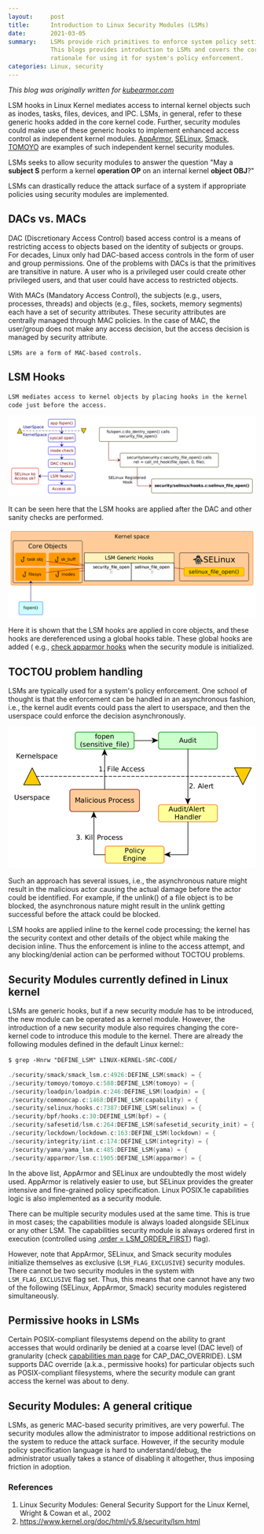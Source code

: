 ```yaml
---
layout:     post
title:      Introduction to Linux Security Modules (LSMs)
date:       2021-03-05
summary:    LSMs provide rich primitives to enforce system policy settings.
            This blogs provides introduction to LSMs and covers the core
            rationale for using it for system's policy enforcement.
categories: Linux, security
---
```


_This blog was originally written for [kubearmor.com](https://www.kubearmor.com)_

LSM hooks in Linux Kernel mediates access to internal kernel objects such as
inodes, tasks, files, devices, and IPC. LSMs, in general, refer to these generic
hooks added in the core kernel code. Further, security modules could make use
of these generic hooks to implement enhanced access control as independent
kernel modules. [AppArmor][AA], [SELinux][SEL], [Smack][SMACK], [TOMOYO][TOM]
are examples of such independent kernel security modules.

LSMs seeks to allow security modules to answer the question "May a **subject S**
perform a kernel **operation OP** on an internal kernel **object OBJ**?"

LSMs can drastically reduce the attack surface of a system if appropriate
policies using security modules are implemented.

## DACs vs. MACs

DAC (Discretionary Access Control) based access control is a means of
restricting access to objects based on the identity of subjects or groups. For
decades, Linux only had DAC-based access controls in the form of user and group
permissions. One of the problems with DACs is that the primitives are
transitive in nature. A user who is a privileged user could create other
privileged users, and that user could have access to restricted objects.

With MACs (Mandatory Access Control), the subjects (e.g., users, processes,
threads) and objects (e.g., files, sockets, memory segments) each have a set of
security attributes. These security attributes are centrally managed through
MAC policies. In the case of MAC, the user/group does not make any access decision,
but the access decision is managed by security attribute.

`LSMs are a form of MAC-based controls.`

## LSM Hooks

`LSM mediates access to kernel objects by placing hooks in the kernel code just
before the access.`

![Alt Test](/images/lsms/lsmhook.png)

It can be seen here that the LSM hooks are applied after the DAC and other sanity checks are performed.

![Alt Test](/images/lsms/LSM-SElinux.png)

Here it is shown that the LSM hooks are applied in core objects, and these hooks
are dereferenced using a global hooks table. These global hooks are added (
e.g., [check apparmor
hooks](https://github.com/torvalds/linux/blob/7d6beb71da3cc033649d641e1e608713b8220290/security/apparmor/lsm.c#L1181)
when the security module is initialized.

## TOCTOU problem handling

LSMs are typically used for a system's policy enforcement. One school of thought
is that the enforcement can be handled in an asynchronous fashion, i.e., the kernel
audit events could pass the alert to userspace, and then the userspace could
enforce the decision asynchronously.

![Alt Test](/images/lsms/asyncproblem.png)

Such an approach has several issues, i.e., the asynchronous nature might result
in the malicious actor causing the actual damage before the actor could be
identified. For example, if the unlink() of a file object is to be blocked, the
asynchronous nature might result in the unlink getting successful before the attack
could be blocked.

LSM hooks are applied inline to the kernel code processing; the kernel has
the security context and other details of the object while making the decision
inline. Thus the enforcement is inline to the access attempt, and any
blocking/denial action can be performed without TOCTOU problems.

## Security Modules currently defined in Linux kernel

LSMs are generic hooks, but if a new security module has to be introduced, the
new module can be operated as a kernel module. However, the introduction of a
new security module also requires changing the core-kernel code to introduce
this module to the kernel. There are already the following modules defined in
the default Linux kernel::

`$ grep -Hnrw "DEFINE_LSM" LINUX-KERNEL-SRC-CODE/`

```c
./security/smack/smack_lsm.c:4926:DEFINE_LSM(smack) = {
./security/tomoyo/tomoyo.c:588:DEFINE_LSM(tomoyo) = {
./security/loadpin/loadpin.c:246:DEFINE_LSM(loadpin) = {
./security/commoncap.c:1468:DEFINE_LSM(capability) = {
./security/selinux/hooks.c:7387:DEFINE_LSM(selinux) = {
./security/bpf/hooks.c:30:DEFINE_LSM(bpf) = {
./security/safesetid/lsm.c:264:DEFINE_LSM(safesetid_security_init) = {
./security/lockdown/lockdown.c:163:DEFINE_LSM(lockdown) = {
./security/integrity/iint.c:174:DEFINE_LSM(integrity) = {
./security/yama/yama_lsm.c:485:DEFINE_LSM(yama) = {
./security/apparmor/lsm.c:1905:DEFINE_LSM(apparmor) = {
```

In the above list, AppArmor and SELinux are undoubtedly the most widely used.
AppArmor is relatively easier to use, but SELinux provides the greater intensive
and fine-grained policy specification.
Linux POSIX.1e capabilities logic is also implemented as a security module.

There can be multiple security modules used at the same time. This is true in
most cases; the capabilities module is always loaded alongside SELinux or
any other LSM. The capabilities security module is always ordered first in
execution (controlled using [.order =
LSM_ORDER_FIRST](https://github.com/torvalds/linux/blob/7d6beb71da3cc033649d641e1e608713b8220290/security/commoncap.c#L1470))
flag).

However, note that AppArmor, SELinux, and Smack security modules initialize
themselves as exclusive (`LSM_FLAG_EXCLUSIVE`) security modules. There cannot
be two security modules in the system with `LSM_FLAG_EXCLUSIVE` flag set. Thus,
this means that one cannot have any two of the following (SELinux, AppArmor,
Smack) security modules registered simultaneously.

## Permissive hooks in LSMs

Certain POSIX-compliant filesystems depend on the ability to grant accesses that
would ordinarily be denied at a coarse level (DAC level) of granularity (check
[capabilities man page](https://man7.org/linux/man-pages/man7/capabilities.7.html) for
CAP_DAC_OVERRIDE). LSM supports DAC override (a.k.a., permissive hooks) for particular
objects such as POSIX-compliant filesystems, where the security module can
grant access the kernel was about to deny.

## Security Modules: A general critique

LSMs, as generic MAC-based security primitives, are very powerful. The security
modules allow the administrator to impose additional restrictions on the
system to reduce the attack surface. However, if the security module policy
specification language is hard to understand/debug, the administrator usually takes
a stance of disabling it altogether, thus imposing friction in adoption.

### References
1. Linux Security Modules: General Security Support for the Linux Kernel, Wright & Cowan et al., 2002
2. https://www.kernel.org/doc/html/v5.8/security/lsm.html

[AA]: https://en.wikipedia.org/wiki/AppArmor
[SEL]: https://en.wikipedia.org/wiki/SELinux
[TOM]: https://en.wikipedia.org/wiki/TOMOYO_Linux
[SMACK]: https://en.wikipedia.org/wiki/Smack_(Linux_security_module)
